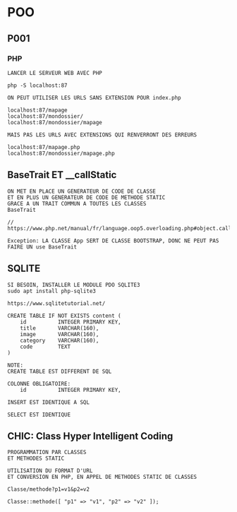 # POO

## P001

### PHP

    LANCER LE SERVEUR WEB AVEC PHP

    php -S localhost:87

    ON PEUT UTILISER LES URLS SANS EXTENSION POUR index.php
    
    localhost:87/mapage
    localhost:87/mondossier/
    localhost:87/mondossier/mapage

    MAIS PAS LES URLS AVEC EXTENSIONS QUI RENVERRONT DES ERREURS

    localhost:87/mapage.php
    localhost:87/mondossier/mapage.php

## BaseTrait ET __callStatic

    ON MET EN PLACE UN GENERATEUR DE CODE DE CLASSE
    ET EN PLUS UN GENERATEUR DE CODE DE METHODE STATIC
    GRACE A UN TRAIT COMMUN A TOUTES LES CLASSES 
    BaseTrait

    // https://www.php.net/manual/fr/language.oop5.overloading.php#object.callstatic

    Exception: LA CLASSE App SERT DE CLASSE BOOTSTRAP, DONC NE PEUT PAS FAIRE UN use BaseTrait

## SQLITE

    SI BESOIN, INSTALLER LE MODULE PDO SQLITE3
    sudo apt install php-sqlite3

    https://www.sqlitetutorial.net/

    CREATE TABLE IF NOT EXISTS content (
        id          INTEGER PRIMARY KEY,
        title       VARCHAR(160),
        image       VARCHAR(160),
        category    VARCHAR(160),
        code        TEXT
    )

    NOTE:
    CREATE TABLE EST DIFFERENT DE SQL

    COLONNE OBLIGATOIRE:
        id          INTEGER PRIMARY KEY,

    INSERT EST IDENTIQUE A SQL

    SELECT EST IDENTIQUE

## CHIC: Class Hyper Intelligent Coding

    PROGRAMMATION PAR CLASSES
    ET METHODES STATIC

    UTILISATION DU FORMAT D'URL 
    ET CONVERSION EN PHP, EN APPEL DE METHODES STATIC DE CLASSES

    Classe/methode?p1=v1&p2=v2

    Classe::methode([ "p1" => "v1", "p2" => "v2" ]);

